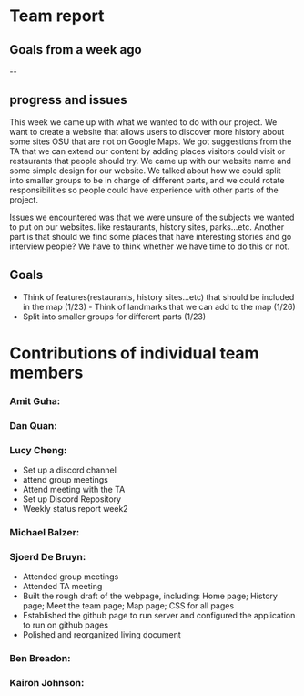 # Team report

## Goals from a week ago 
--

## progress and issues
This week we came up with what we wanted to do with our project. We want to create a website
that allows users to discover more history about some sites OSU that are not on Google Maps.
We got suggestions from the TA that we can extend our content by adding places visitors could visit 
or restaurants that people should try. We came up with our website name and some simple design for our website.
We talked about how we could split into smaller groups to be in charge of different parts, and we could rotate responsibilities 
so people could have experience with other parts of the project. 

Issues we encountered was that we were unsure of the subjects we wanted to put on our websites. like restaurants, 
history sites, parks...etc. Another part is that should we find some places that have interesting stories and go interview people?
We have to think whether we have time to do this or not.  

## Goals
- Think of features(restaurants, history sites...etc) that should be included in the map (1/23)
      - Think of landmarks that we can add to the map (1/26)
- Split into smaller groups for different parts (1/23)


# Contributions of individual team members

### Amit Guha:

### Dan Quan:

### Lucy Cheng:
- Set up a discord channel
- attend group meetings
- Attend meeting with the TA
- Set up Discord Repository
- Weekly status report week2
  
### Michael Balzer:

### Sjoerd De Bruyn:
 - Attended group meetings
 - Attended TA meeting
 - Built the rough draft of the webpage, including: Home page; History page; Meet the team page; Map page; CSS for all pages
 - Established the github page to run server and configured the application to run on github pages
 - Polished and reorganized living document

### Ben Breadon:

### Kairon Johnson:

